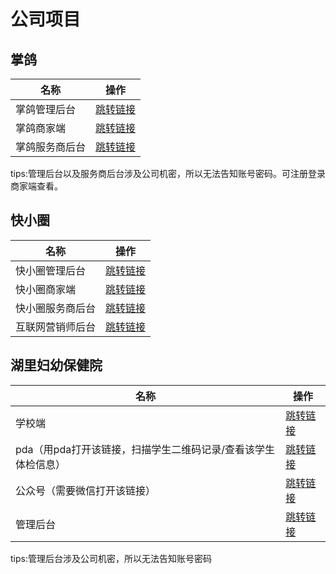 # 公司项目
## 掌鸽
<table>
<thead>
<tr>
<th>名称</th>
<th>操作</th>
</tr>
</thead>
<tbody>
<tr>
<td>掌鸽管理后台</td>
<td><a href="https://m.zhanggo.cn/admin/#/"  target="_blank">跳转链接</a></td>
</tr>
<tr>
<td>掌鸽商家端</td>
<td><a href="https://m.zhanggo.cn/shop/#/"  target="_blank">跳转链接</a></td>
</tr>
<tr>
<td>掌鸽服务商后台</td>
<td><a href="https://m.zhanggo.cn/agent/#/"  target="_blank">跳转链接</a></td>
</tr>
</tbody>
</table>
tips:管理后台以及服务商后台涉及公司机密，所以无法告知账号密码。可注册登录商家端查看。


## 快小圈
<table>
<thead>
<tr>
<th>名称</th>
<th>操作</th>
</tr>
</thead>
<tbody>
<tr>
<td>快小圈管理后台</td>
<td><a href="https://admin.kxq.net.cn/"  target="_blank">跳转链接</a></td>
</tr>
<tr>
<td>快小圈商家端</td>
<td><a href="https://shopspro.kuaixiaoquan.cn/"  target="_blank">跳转链接</a></td>
</tr>
<tr>
<td>快小圈服务商后台</td>
<td><a href="https://service.kuaixiaoquan.cn/"  target="_blank">跳转链接</a></td>
</tr>
<tr>
<td>互联网营销师后台</td>
<td><a href="http://dy.kxq.net.cn:8885/"  target="_blank">跳转链接</a></td>
</tr>
</tbody>
</table>

## 湖里妇幼保健院
<table>
<thead>
<tr>
<th>名称</th>
<th>操作</th>
</tr>
</thead>
<tbody>
<tr>
<td>学校端</td>
<td><a href="https://hospital-school-1592869-1309456656.ap-shanghai.run.tcloudbase.com/"  target="_blank">跳转链接</a></td>
</tr>
<tr>
<td>pda（用pda打开该链接，扫描学生二维码记录/查看该学生体检信息）</td>
<td><a href="https://hospital-pda.shituoda.com/pda"  target="_blank">跳转链接</a></td>
</tr>
<tr>
<td>公众号（需要微信打开该链接）</td>
<td><a href="https://hospital-mobile.shituoda.com/dashboard"  target="_blank">跳转链接</a></td>
</tr>
<tr>
<td>管理后台</td>
<td><a href="https://hospital-admin.shituoda.com"  target="_blank">跳转链接</a></td>
</tr>
</tbody>
</table>

tips:管理后台涉及公司机密，所以无法告知账号密码
